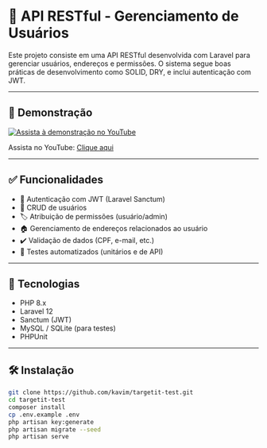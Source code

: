 # 📘 API RESTful - Gerenciamento de Usuários

Este projeto consiste em uma API RESTful desenvolvida com Laravel para gerenciar usuários, endereços e permissões. O sistema segue boas práticas de desenvolvimento como SOLID, DRY, e inclui autenticação com JWT.

---

## 🎥 Demonstração

[![Assista à demonstração no YouTube](https://img.youtube.com/vi/8PPVzs_n2j8/maxresdefault.jpg)](https://www.youtube.com/watch?v=8PPVzs_n2j8)

Assista no YouTube: [Clique aqui](https://www.youtube.com/watch?v=8PPVzs_n2j8)


---

## ✅ Funcionalidades

- 🔐 Autenticação com JWT (Laravel Sanctum)
- 👤 CRUD de usuários
- 🏷️ Atribuição de permissões (usuário/admin)
- 🏠 Gerenciamento de endereços relacionados ao usuário
- ✔️ Validação de dados (CPF, e-mail, etc.)
- 🧪 Testes automatizados (unitários e de API)

---

## 🚀 Tecnologias

- PHP 8.x
- Laravel 12
- Sanctum (JWT)
- MySQL / SQLite (para testes)
- PHPUnit

---

## 🛠️ Instalação

```bash
git clone https://github.com/kavim/targetit-test.git
cd targetit-test
composer install
cp .env.example .env
php artisan key:generate
php artisan migrate --seed
php artisan serve
